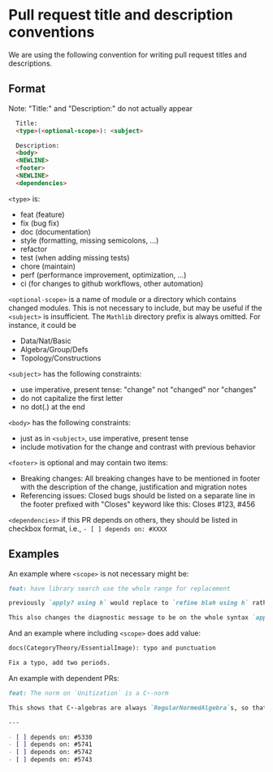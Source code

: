 # Pull request title and description conventions

We are using the following convention for writing pull request titles and descriptions.

## Format

Note: "Title:" and "Description:" do not actually appear

```markdown
  Title:
  <type>(<optional-scope>): <subject>

  Description:
  <body>
  <NEWLINE>
  <footer>
  <NEWLINE>
  <dependencies>
```

`<type>` is:

 - feat (feature)
 - fix (bug fix)
 - doc (documentation)
 - style (formatting, missing semicolons, ...)
 - refactor
 - test (when adding missing tests)
 - chore (maintain)
 - perf (performance improvement, optimization, ...)
 - ci (for changes to github workflows, other automation)

`<optional-scope>` is a name of module or a directory which contains changed modules.
This is not necessary to include, but may be useful if the `<subject>` is insufficient.
The `Mathlib` directory prefix is always omitted.
For instance, it could be

- Data/Nat/Basic
- Algebra/Group/Defs
- Topology/Constructions

`<subject>` has the following constraints:

- use imperative, present tense: "change" not "changed" nor "changes"
- do not capitalize the first letter
- no dot(.) at the end

`<body>` has the following constraints:

- just as in ``<subject>``, use imperative, present tense
- include motivation for the change and contrast with previous
  behavior

`<footer>` is optional and may contain two items:

- Breaking changes: All breaking changes have to be mentioned in
  footer with the description of the change, justification and
  migration notes
- Referencing issues: Closed bugs should be listed on a separate line
  in the footer prefixed with "Closes" keyword like this: Closes #123, #456

`<dependencies>` if this PR depends on others, they should be listed 
in checkbox format, i.e., `- [ ] depends on: #XXXX`

## Examples

An example where `<scope>` is not necessary might be:

```markdown
feat: have library search use the whole range for replacement

previously `apply? using h` would replace to `refine blah using h` rather than `refine blah`.

This also changes the diagnostic message to be on the whole syntax `apply? using h` rather than just the `apply?` bit, which seems fine to me.
```

And an example where including `<scope>` does add value:

```markdown
docs(CategoryTheory/EssentialImage): typo and punctuation

Fix a typo, add two periods.
```

An example with dependent PRs:

```markdown
feat: The norm on `Unitization` is a C⋆-norm

This shows that C⋆-algebras are always `RegularNormedAlgebra`s, so that their `Unitization` is equipped with a norm. Moreover, we show this norm is a C⋆-norm.

---

- [ ] depends on: #5330
- [ ] depends on: #5741
- [ ] depends on: #5742
- [ ] depends on: #5743
```
